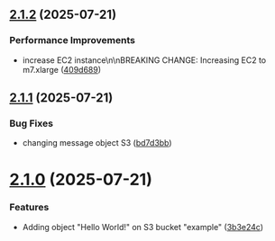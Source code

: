 ## [2.1.2](https://github.com/gsanchez-ut/terraform-demo/compare/v2.1.1...v2.1.2) (2025-07-21)


### Performance Improvements

* increase EC2 instance\n\nBREAKING CHANGE: Increasing EC2 to m7.xlarge ([409d689](https://github.com/gsanchez-ut/terraform-demo/commit/409d6893391da4bded46c9285e4c077a3c9b03f1))

## [2.1.1](https://github.com/gsanchez-ut/terraform-demo/compare/v2.1.0...v2.1.1) (2025-07-21)


### Bug Fixes

* changing message object S3 ([bd7d3bb](https://github.com/gsanchez-ut/terraform-demo/commit/bd7d3bb82015a768c351a54066308801417b85b1))

# [2.1.0](https://github.com/gsanchez-ut/terraform-demo/compare/v2.0.0...v2.1.0) (2025-07-21)


### Features

* Adding object "Hello World!" on S3 bucket "example" ([3b3e24c](https://github.com/gsanchez-ut/terraform-demo/commit/3b3e24c4afa0ae012224c1818f36c4052d7ef30a))
